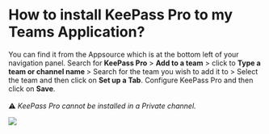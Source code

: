 # How to install KeePass Pro to my Teams Application?

<p class="no-margin">You can find it from the Appsource which is at the bottom left of your navigation panel. Search for <b>KeePass Pro</b> &gt; <b>Add to a team</b> &gt; click to <b>Type a team or channel name </b>&gt; Search for the team you wish to add it to &gt; Select the team and then click on <b>Set up a Tab</b>. Configure KeePass Pro and then click on <b>Save</b>.<br><br>⚠️ <i>KeePass Pro cannot be installed in a Private channel.</i></p>
<p class="no-margin"></p>
<div class="intercom-container"><img src="/assets/img/teams-pro/image_54.png"></div>



